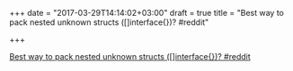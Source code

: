 +++
date = "2017-03-29T14:14:02+03:00"
draft = true
title = "Best way to pack nested unknown structs ([]interface{})?  #reddit"

+++

<p><a href="https://t.co/XovyUkbM2f">Best way to pack nested unknown structs ([]interface{})?  #reddit</a></p>